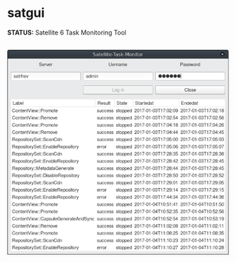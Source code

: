 # satgui
<b>STATUS:</b> Satellite 6 Task Monitoring Tool
<br><br><p align="center">
<img src="https://github.com/ftsiadimos/satgui/blob/master/satellite-task.png" alt="image1"/></p><br>
<br>
